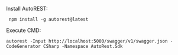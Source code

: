 Install AutoREST:

```
 npm install -g autorest@latest
```
Execute CMD:

```
autorest -Input http://localhost:5000/swagger/v1/swagger.json -CodeGenerator CSharp -Namespace AutoRest.Sdk
```